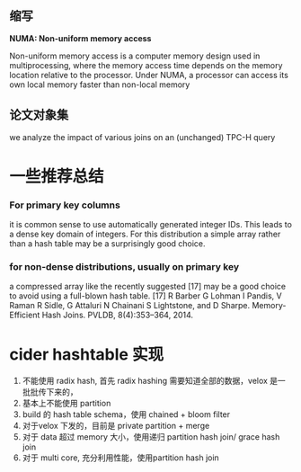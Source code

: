 ## 缩写

**NUMA: Non-uniform memory access**

Non-uniform memory access is a computer memory design used in multiprocessing, where the memory access time depends on the memory location relative to the processor. Under NUMA, a processor can access its own local memory faster than non-local memory

## 论文对象集

we analyze the impact of various joins on an (unchanged) TPC-H query

# 一些推荐总结

### For primary key columns

it is common sense to use automatically generated integer
IDs. This leads to a dense key domain of integers. For this
distribution a simple array rather than a hash table may be a
surprisingly good choice.

### for non-dense distributions, usually on primary key
a compressed array like the recently suggested [17] may be a good choice to avoid using a full-blown hash table.
[17] R Barber G Lohman I Pandis, V Raman R Sidle, G Attaluri N
Chainani S Lightstone, and D Sharpe. Memory-Efficient Hash Joins.
PVLDB, 8(4):353–364, 2014.

# cider hashtable 实现
1. 不能使用 radix hash, 首先 radix hashing 需要知道全部的数据，velox 是一批批传下来的，
2. 基本上不能使用 partition
3. build 的 hash table schema，使用 chained + bloom filter
4. 对于velox 下发的，目前是 private partition + merge 
5. 对于 data 超过 memory 大小，使用递归 partition hash join/ grace hash join
6. 对于 multi core, 充分利用性能，使用partition hash  join


